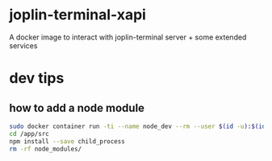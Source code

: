 # joplin-terminal-xapi
A docker image to interact with joplin-terminal server + some extended services

# dev tips
## how to add a node module
```bash
sudo docker container run -ti --name node_dev --rm --user $(id -u):$(id -g) -p 3000:3000 -v /home/gri/workspace/jolpin-vieweb/joplin-terminal-xapi/node-server/:/app/src node:17.6.0-alpine3.15 /bin/sh
cd /app/src
npm install --save child_process
rm -rf node_modules/
```
